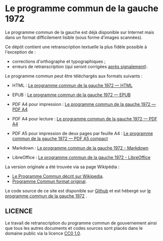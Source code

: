 # Le programme commun de la gauche 1972

Le programme commun de la gauche est déjà disponible sur Internet mais dans un
format difficilement lisible (sous forme d'images scannées).

Ce dépôt contient une retranscription textuelle la plus fidèle possible à
l'exception de :

- corrections d'orthographe et typographiques ;
- erreurs de retranscription (qui seront corrigées
[après signalement](https://github.com/ProgrammeCommun1972/Programmecommun1972.github.io/issues)).

Le programme commun peut être téléchargés aux formats suivants :

- HTML :
[Le programme commun de la gauche 1972 — HTML](https://ProgrammeCommun1972.github.io/Le_programme_commun_de_gouvernement_1972.html)
- EPUB :
[Le programme commun de la gauche 1972 — EPUB](https://ProgrammeCommun1972.github.io/Le_programme_commun_de_gouvernement_1972.epub)
- PDF A4 pour impression :
[Le programme commun de la gauche 1972 — PDF A4](https://ProgrammeCommun1972.github.io/Le_programme_commun_de_gouvernement_1972-a4-screen.pdf)
- PDF A4 pour lecture :
[Le programme commun de la gauche 1972 — PDF A4](https://ProgrammeCommun1972.github.io/Le_programme_commun_de_gouvernement_1972-a4-print.pdf)
- PDF A5 pour impression de deux pages par feuille A4 :
[Le programme commun de la gauche 1972 — PDF A5 compact](https://ProgrammeCommun1972.github.io/Le_programme_commun_de_gouvernement_1972-a5.pdf)

- Markdown : [Le programme commun de la gauche 1972 - Markdown](https://ProgrammeCommun1972.github.io/Le_programme_commun_de_gouvernement_1972.md)
- LibreOffice : [Le programme commun de la gauche 1972 - LibreOffice](https://github.com/Le_programme_commun_de_gouvernement_1972.odt)

La version originale a été trouvée via sa page Wikipédia :

- [Le Programme Commun décrit sur Wikipedia](https://fr.wikipedia.org/wiki/Programme_commun_de_la_gauche).
- [Programme Commun format original](http://www.m-pep.org/IMG/pdf/Texte_Programme_commun_gauche.pdf).

Le code source de ce site est disponible sur
[Github](https://github.com/ProgrammeCommun1972/Programmecommun1972.github.io/)
et est hébergé sur [le programme commun de la gauche 1972](https://ProgrammeCommun1972.github.io/)
.


## LICENCE

Le travail de retranscription du programme commun de gouvernement ainsi que
tous les autres documents et codes sources sont placés dans le domaine public
via la licence [CC0 1.0](https://creativecommons.org/publicdomain/zero/1.0/).

